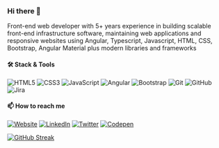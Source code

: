 ### Hi there 👋

Front-end web developer with 5+ years experience in  building scalable front-end infrastructure software, maintaining web applications and responsive websites using Angular, Typescript, Javascript, HTML, CSS, Bootstrap, Angular Material plus modern libraries
and frameworks



#### :hammer_and_wrench: Stack & Tools

![HTML5](https://img.shields.io/badge/HTML5-05122A.svg?style=flat&logo=html5)
![CSS3](https://img.shields.io/badge/CSS3-05122A.svg?style=flat&logo=css3)
![JavaScript](https://img.shields.io/badge/JavaScript-05122A.svg?style=flat&logo=javascript)
![Angular](https://img.shields.io/badge/Angular-05122A.svg?style=flat&logo=angular)
![Bootstrap](https://img.shields.io/badge/Bootstrap-05122A.svg?style=flat&logo=bootstrap)
![Git](https://img.shields.io/badge/Git-05122A.svg?style=flat&logo=git)
![GitHub](https://img.shields.io/badge/GitHub-05122A.svg?style=flat&logo=github)
![Jira](https://img.shields.io/badge/Jira-05122A.svg?style=flat&logo=jira)


#### 📫 How to reach me

[![Website](https://img.shields.io/badge/Website-E96479.svg?&style=flat-square&logo=website&logoColor=white)](https://nikhilrajnair.github.io/portfolio)
[![LinkedIn](https://img.shields.io/badge/LinkedIn-0077B5.svg?&style=flat-square&logo=linkedin&logoColor=white)](https://www.linkedin.com/in/nikhilrajnair)
[![Twitter](https://img.shields.io/badge/Twitter-1C9CEA.svg?&style=flat-square&logo=twitter&logoColor=white)](https://twitter.com/nikhilraj_a)
[![Codepen](https://img.shields.io/badge/Codepen.io-1C9CEA.svg?&style=flat-square&logo=codepen&logoColor=white)](https://codepen.io/nikhilrajnair)

[![GitHub Streak](https://github-readme-streak-stats.herokuapp.com?user=nikhilrajnair&theme=onedark)](https://git.io/streak-stats)



<!--
**nikhilrajnair/nikhilrajnair** is a ✨ _special_ ✨ repository because its `README.md` (this file) appears on your GitHub profile.

Here are some ideas to get you started:

- 🔭 I’m currently working on ...
- 🌱 I’m currently learning ...
- 👯 I’m looking to collaborate on ...
- 🤔 I’m looking for help with ...
- 💬 Ask me about ...
- 📫 How to reach me: ...
- 😄 Pronouns: ...
- ⚡ Fun fact: ...
-->
